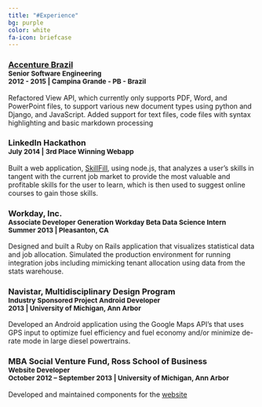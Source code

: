 ```yaml
---
title: "#Experience"
bg: purple
color: white
fa-icon: briefcase
---
```


<div id="experience">

  <article class="post">
    <div class="inner">
      <h3><a href="https://www.accenture.com/br-pt">Accenture Brazil</a> 
        <br><small>Senior Software Engineering</small>
        <br><small>2012 - 2015 | Campina Grande - PB - Brazil</small>
      </h3>
      <p>Refactored View API, which currently only supports PDF, Word, and PowerPoint files, to support various new document types using python and Django, and JavaScript. Added support for text files, code files with syntax highlighting and basic markdown processing</p>
    </div>   
  </article>

  <article class="post">
    <div class="inner">
      <h3>LinkedIn Hackathon
        <br><small>July 2014 | 3rd Place Winning Webapp</small>
      </h3>
      <p>Built a web application, <a href="www.skillfill.herokuapp.com">SkillFill</a>, using node.js, that analyzes a user’s skills in tangent with the current job market to provide the most valuable and profitable skills for the user to learn, which is then used to suggest online courses to gain those skills. </p>
    </div>     
  </article>

  <div class="clear"></div>


  <article class="post">
    <div class="inner">
      <h3>Workday, Inc.
        <br><small>Associate Developer Generation Workday Beta Data Science Intern</small>
        <br><small>Summer 2013 | Pleasanton, CA</small>
      </h3>
      <p>Designed and built a Ruby on Rails application that visualizes statistical data and job allocation. Simulated the production environment for running integration jobs including mimicking tenant allocation using data from the stats warehouse. </p>
    </div>  
  </article>

  <div class="clear"></div>


  <article class="post">
    <div class="inner">
      <h3>Navistar, Multidisciplinary Design Program
        <br><small>Industry Sponsored Project Android Developer</small>
        <br><small>2013 | University of Michigan, Ann Arbor</small>
      </h3>
      <p>Developed an Android application using the Google Maps API’s that uses GPS input to optimize fuel efficiency and fuel economy and/or minimize de-rate mode in large diesel powertrains.</p>
    </div>     
  </article>

  <div class="clear"></div>



  <article class="post">
    <div class="inner">
      <h3>MBA Social Venture Fund, Ross School of Business 
        <br><small>Website Developer</small>
        <br><small>October 2012 – September 2013 | University of Michigan, Ann Arbor</small>
      </h3>
      <p>Developed and maintained components for the <a href="www.umsocialventure.com">website </a></p>
    </div>  
  </article>

  <div class="clear"></div>


</div>
